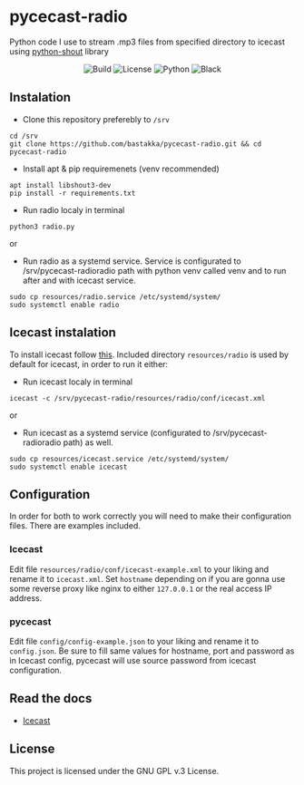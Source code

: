# pycecast-radio

Python code I use to stream .mp3 files from specified directory to icecast using [python-shout](https://github.com/yomguy/python-shout) library

<p align="center">
  <img src="https://img.shields.io/github/workflow/status/bastakka/pycecast-radio/Pylint?style=for-the-badge" alt="Build"/>
  <img src="https://img.shields.io/github/license/bastakka/pycecast-radio?style=for-the-badge" alt="License"/>
  <img src="https://img.shields.io/badge/python-3.8+-blue?style=for-the-badge" alt="Python"/>
  <img src="https://img.shields.io/badge/code%20style-black-black?style=for-the-badge" alt="Black" />
</p>

## Instalation

- Clone this repository preferebly to `/srv`

```
cd /srv
git clone https://github.com/bastakka/pycecast-radio.git && cd pycecast-radio
```

- Install apt & pip requiremenets (venv recommended)

```
apt install libshout3-dev
pip install -r requirements.txt
```

- Run radio localy in terminal

```
python3 radio.py
```

or

- Run radio as a systemd service. Service is configurated to /srv/pycecast-radioradio path with python venv called venv and to run after and with icecast service.

```
sudo cp resources/radio.service /etc/systemd/system/
sudo systemctl enable radio
```

## Icecast instalation

To install icecast follow [this](https://github.com/xiph/Icecast-Server#buildinstall). Included directory `resources/radio` is used by default for icecast, in order to run it either:

- Run icecast localy in terminal

```
icecast -c /srv/pycecast-radio/resources/radio/conf/icecast.xml
```

or

- Run icecast as a systemd service (configurated to /srv/pycecast-radioradio path) as well.

```
sudo cp resources/icecast.service /etc/systemd/system/
sudo systemctl enable icecast
```

## Configuration

In order for both to work correctly you will need to make their configuration files. There are examples included.

### Icecast

Edit file `resources/radio/conf/icecast-example.xml` to your liking and rename it to `icecast.xml`. Set `hostname` depending on if you are gonna use some reverse proxy like nginx to either `127.0.0.1` or the real access IP address.

### pycecast

Edit file `config/config-example.json` to your liking and rename it to `config.json`. Be sure to fill same values for hostname, port and password as in Icecast config, pycecast will use source password from icecast configuration.

## Read the docs

* [Icecast](https://icecast.org/docs/)

## License

This project is licensed under the GNU GPL v.3 License.
